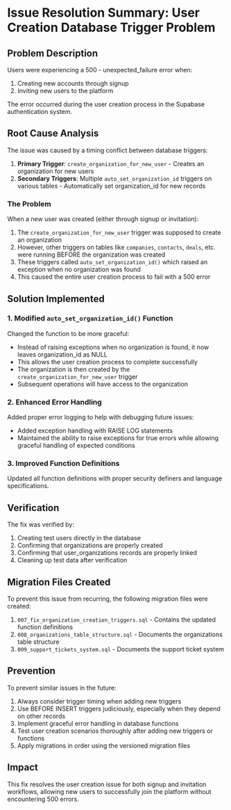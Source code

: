 # Issue Resolution Summary: User Creation Database Trigger Problem

## Problem Description

Users were experiencing a 500 - unexpected_failure error when:
1. Creating new accounts through signup
2. Inviting new users to the platform

The error occurred during the user creation process in the Supabase authentication system.

## Root Cause Analysis

The issue was caused by a timing conflict between database triggers:

1. **Primary Trigger**: `create_organization_for_new_user` - Creates an organization for new users
2. **Secondary Triggers**: Multiple `auto_set_organization_id` triggers on various tables - Automatically set organization_id for new records

### The Problem

When a new user was created (either through signup or invitation):
1. The `create_organization_for_new_user` trigger was supposed to create an organization
2. However, other triggers on tables like `companies`, `contacts`, `deals`, etc. were running BEFORE the organization was created
3. These triggers called `auto_set_organization_id()` which raised an exception when no organization was found
4. This caused the entire user creation process to fail with a 500 error

## Solution Implemented

### 1. Modified `auto_set_organization_id()` Function

Changed the function to be more graceful:
- Instead of raising exceptions when no organization is found, it now leaves organization_id as NULL
- This allows the user creation process to complete successfully
- The organization is then created by the `create_organization_for_new_user` trigger
- Subsequent operations will have access to the organization

### 2. Enhanced Error Handling

Added proper error logging to help with debugging future issues:
- Added exception handling with RAISE LOG statements
- Maintained the ability to raise exceptions for true errors while allowing graceful handling of expected conditions

### 3. Improved Function Definitions

Updated all function definitions with proper security definers and language specifications.

## Verification

The fix was verified by:
1. Creating test users directly in the database
2. Confirming that organizations are properly created
3. Confirming that user_organizations records are properly linked
4. Cleaning up test data after verification

## Migration Files Created

To prevent this issue from recurring, the following migration files were created:

1. `007_fix_organization_creation_triggers.sql` - Contains the updated function definitions
2. `008_organizations_table_structure.sql` - Documents the organizations table structure
3. `009_support_tickets_system.sql` - Documents the support ticket system

## Prevention

To prevent similar issues in the future:
1. Always consider trigger timing when adding new triggers
2. Use BEFORE INSERT triggers judiciously, especially when they depend on other records
3. Implement graceful error handling in database functions
4. Test user creation scenarios thoroughly after adding new triggers or functions
5. Apply migrations in order using the versioned migration files

## Impact

This fix resolves the user creation issue for both signup and invitation workflows, allowing new users to successfully join the platform without encountering 500 errors.